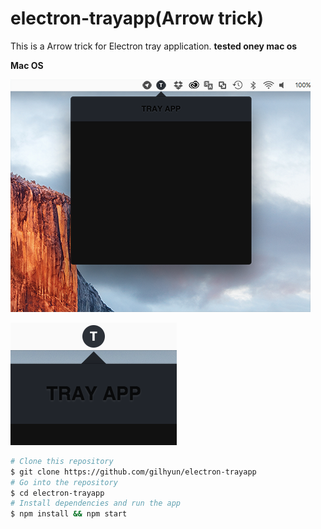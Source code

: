 # electron-trayapp(Arrow trick)

This is a Arrow trick for Electron tray application.
**tested oney mac os**

**Mac OS**

![screenshot](screenshot.png)

![screenshot](screenshot-zoom.png)

```bash
# Clone this repository
$ git clone https://github.com/gilhyun/electron-trayapp
# Go into the repository
$ cd electron-trayapp
# Install dependencies and run the app
$ npm install && npm start
```
